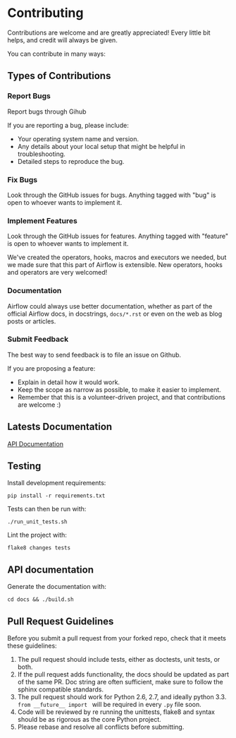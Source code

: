 # Contributing

Contributions are welcome and are greatly appreciated! Every
little bit helps, and credit will always be given.

You can contribute in many ways:

## Types of Contributions

### Report Bugs

Report bugs through Gihub

If you are reporting a bug, please include:

-   Your operating system name and version.
-   Any details about your local setup that might be helpful in
    troubleshooting.
-   Detailed steps to reproduce the bug.

### Fix Bugs

Look through the GitHub issues for bugs. Anything tagged with "bug" is
open to whoever wants to implement it.

### Implement Features

Look through the GitHub issues for features. Anything tagged with
"feature" is open to whoever wants to implement it.

We've created the operators, hooks, macros and executors we needed, but we 
made sure that this part of Airflow is extensible. New operators,
hooks and operators are very welcomed!

### Documentation

Airflow could always use better documentation,
whether as part of the official Airflow docs,
in docstrings, `docs/*.rst` or even on the web as blog posts or
articles.

### Submit Feedback

The best way to send feedback is to file an issue on Github.

If you are proposing a feature:

-   Explain in detail how it would work.
-   Keep the scope as narrow as possible, to make it easier to
    implement.
-   Remember that this is a volunteer-driven project, and that
    contributions are welcome :)

## Latests Documentation

[API Documentation](http://pythonhosted.com/airflow)

## Testing

Install development requirements:

    pip install -r requirements.txt

Tests can then be run with:

    ./run_unit_tests.sh

Lint the project with:

    flake8 changes tests

## API documentation

Generate the documentation with:

    cd docs && ./build.sh


## Pull Request Guidelines

Before you submit a pull request from your forked repo, check that it 
meets these guidelines:

1.  The pull request should include tests, either as doctests,
    unit tests, or both.
2.  If the pull request adds functionality, the docs should be updated
    as part of the same PR. Doc string are often sufficient, make 
    sure to follow the sphinx compatible standards.
3.  The pull request should work for Python 2.6, 2.7, and ideally python 3.3.
    `from __future__ import ` will be required in every `.py` file soon.
4.  Code will be reviewed by re running the unittests, flake8 and syntax
    should be as rigorous as the core Python project.
5.  Please rebase and resolve all conflicts before submitting.
